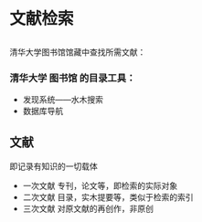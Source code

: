 # 文献检索
## 
清华大学图书馆馆藏中查找所需文献：
 ### 清华大学 图书馆 的目录工具：
 - 发现系统——水木搜索
 - 数据库导航

## 文献

即记录有知识的一切载体
- 一次文献
  专刊，论文等，即检索的实际对象
- 二次文献
  目录，实木提要等，类似于检索的索引
- 三次文献
  对原文献的再创作，非原创
